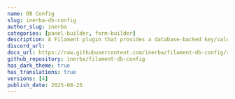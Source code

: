 ```yaml
---
name: DB Config
slug: inerba-db-config
author_slug: inerba
categories: [panel-builder, form-builder]
description: A Filament plugin that provides a database-backed key/value store for application settings, with caching and easy settings page generation.
discord_url: 
docs_url: https://raw.githubusercontent.com/inerba/filament-db-config/refs/heads/main/README.md
github_repository: inerba/filament-db-config
has_dark_theme: true
has_translations: true
versions: [4]
publish_date: 2025-08-25
---
```

